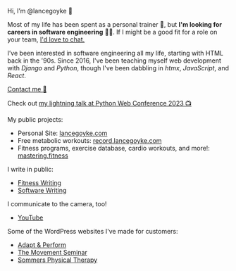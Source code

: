 Hi, I’m @lancegoyke 👋

Most of my life has been spent as a personal trainer 💪, but **I'm looking for careers in software engineering** 👨‍💻. If I might be a good fit for a role on your team, [I'd love to chat.](mailto:lance@lancegoyke.com)

I’ve been interested in software engineering all my life, starting with HTML back in the '90s. Since 2016, I've been teaching myself web development with *Django* and *Python*, though I've been dabbling in *htmx*, *JavaScript*, and *React*.

[Contact me 📧](mailto:lance@lancegoyke.com)

Check out [my lightning talk at Python Web Conference 2023 📺](https://youtu.be/XE61VEwcfWQ)

My public projects:
- Personal Site: [lancegoyke.com](https://lancegoyke.com)
- Free metabolic workouts: [record.lancegoyke.com](https://record.lancegoyke.com)
- Fitness programs, exercise database, cardio workouts, and more!: [mastering.fitness](https://mastering.fitness)

I write in public:
- [Fitness Writing](https://lancegoyke.com/writing)
- [Software Writing](https://startcodingnow.com/blog)

I communicate to the camera, too!
- [YouTube](https://youtube.com/c/lancegoyke)

Some of the WordPress websites I've made for customers:
- [Adapt & Perform](https://adaptandperform.com)
- [The Movement Seminar](https://themovementseminar.com)
- [Sommers Physical Therapy](https://sommerspt.com)
